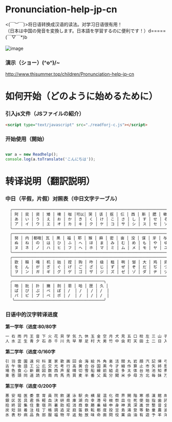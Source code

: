 # Pronunciation-help-jp-cn
<(￣︶￣)>将日语转换成汉语的读法。对学习日语很有用！<br />
（日本は中国の発音を変換します。日本語を学習するのに便利です！）d=====(￣▽￣*)b<br />
<br />
![image](https://github.com/Jon-Millent/Pronunciation-help-jp-cn/blob/master/image/bg.png)  
### 演示（ショー）\(^o^)/~
http://www.thisummer.top/children/Pronunciation-help-jp-cn


# 如何开始（どのように始めるために）<br />


### 引入js文件（JSファイルの紹介）
```html
<script type="text/javascript" src="./readforj-c.js"></script>
```

### 开始使用（開始）
```javascript

var a = new Readhelp();
console.log(a.toTranslate('こんにちは'));

```


# 转译说明（翻訳説明）<br />
### 中日（平假，片假）对照表（中日文字テーブル）

```cmd
  ╭──────────────────────────────────────────────────────────────────────────────────────────────────────╮
  │ 阿 │ 奕 │ 资 │ 矮 │ 噢 │ 咖 │可以│ 哭 │ 该 │ 抠 │ 仨 │ 西 │ 斯 │ 腮 │ 嗽 │ 搭 │ 期 │ 俗 │ 贷 │ 都 │ 拿 │ 你 │
  │ あ │ い │ う │ え │ お │ か │ き │ く │ け │ こ │ さ │ し │ す │ せ │ そ │ た │ ち │ つ │ て │ と │ な │ に │ 
  │ ア │ イ │ ウ │ エ │ オ │ カ │ キ │ ク │ ケ │ コ │ サ │ シ │ ス │ セ │ ソ │ タ │ チ │ ツ │ テ │ ト │ ナ │ ニ │
  ╰──────────────────────────────────────────────────────────────────────────────────────────────────────╯
  ╭──────────────────────────────────────────────────────────────────────────────────────────────────────╮
  │ 努 │ 内 │都哦│ 瓦 │ 黑 │ 福 │ 耶 │ 猴 │ 麻 │ 密 │ 亩 │ 没 │ 谋 │ 牙 │ 与 │ 悠 │ 答 │ 离 │ 如 │ 待 │ 楼 │ 哇 │ 
  │ ぬ │ ね │ の │ は │ ひ │ ふ │ へ │ ほ │ ま │ み │ む │ め │ も │ や │ ゆ │ よ │ ら │ り │ る │ れ │ ろ │ わ │ 
  │ ヌ │ ネ │ ノ │ ハ │ ヒ │ フ │ ヘ │ ホ │ マ │ ミ │ ム │ メ │ モ │ ヤ │ ユ │ ヨ │ ラ │ リ │ ル │ レ │ ロ │ ワ │
  ╰──────────────────────────────────────────────────────────────────────────────────────────────────────╯
  ╭──────────────────────────────────────────────────────────────────────────────────────────────────────╮
  │ 欧 │ 鞥 │ 嘎 │ 机 │ 姑 │ 捏 │ 购 │ 咋 │ 级 │ 租 │ 咧 │ 邹 │ 大 │ 鸡 │ 资 │ 碟 │ 都 │ 吧 │ 比 │ 不 │ 摆 │ 博 │ 
  │ を │ ん │ が │ ぎ │ ぐ │ げ │ ご │ ざ │ じ │ ず │ ぜ │ ぞ │ だ │ ぢ │ づ │ で │ ど │ ば │ び │ ぶ │ べ │ ぼ │
  │ ヲ │ ン │ ガ │ ギ │ グ │ ゲ │ ゴ │ ザ │ ジ │ ズ │ ゼ │ ゾ │ ダ │ ヂ │ ヅ │ デ │ ド │ バ │ ビ │ ブ │ ベ │ ボ │
  ╰──────────────────────────────────────────────────────────────────────────────────────────────────────╯
  ╭────────────────────────────────────────╮
  │ 啪 │ 批 │ 扑 │ 撇 │ 剖 │ 恩 │ 哈 │ 匣 │ 久 │ 
  │ ぱ │ ぴ │ ぷ │ ぺ │ ぽ │ /  │ /  │ / │ /  │
  │ パ │ ピ │ プ │ ペ │ ポ │ /  │ /  │ / │ /  │
   ╰───────────────────────────────────────╯
 ```
### 日语中的汉字转译进度
**第一学年（进度:80/80字**
```cmd
一 右 雨 円 王 音 下 火 花 貝 学 気 九 休 玉 金 空 月 犬 見 五 口 校 左 三 山 子 四 糸 字 耳 七 車 手 十 出 女 小 上 森
人 水 正 生 青 夕 石 赤 千 川 先 早 草 足 村 大 男 竹 中 虫 町 天 田 土 二 日 入 年 白 八 百 文 木 本 名 目 立 力 林 六
```
**第二学年（进度:0/160字**
```cmd
引 羽 雲 園 遠 何 科 夏 家 歌 画 回 会 海 絵 外 角 楽 活 間 丸 岩 顔 汽 記 帰 弓 牛 魚 京 強 教 近 兄 形 計 元 言 原 戸
古 午 後 語 工 公 広 交 光 考 行 高 黄 合 谷 国 黒 今 才 細 作 算 止 市 矢 姉 思 紙 寺 自 時 室 社 弱 首 秋 週 春 書 少 
場 色 食 心 新 親 図 数 西 声 星 晴 切 雪 船 線 前 組 走 多 太 体 台 地 池 知 茶 昼 長 鳥 朝 直 通 弟 店 点 電 刀 冬 当 
東 答 頭 同 道 読 内 南 肉 馬 売 買 麦 半 番 父 風 分 聞 米 歩 母 方 北 毎 妹 万 明 鳴 毛 門 夜 野 友 用 曜 来 里 理 話
```
**第三学年（进度:0/200字**
```cmd
悪 安 暗 医 委 意 育 員 院 飲 運 泳 駅 央 横 屋 温 化 荷 界 開 階 寒 感 漢 館 岸 起 期 客 究 急 級 宮 球 去 橋 業 曲 局
銀 区 苦 具 君 係 軽 血 決 研 県 庫 湖 向 幸 港 号 根 祭 皿 仕 死 使 始 指 歯 詩 次 事 持 式 実 写 者 主 守 取 酒 受 州 
拾 終 習 集 住 重 宿 所 暑 助 昭 消 商 章 勝 乗 植 申 身 神 真 深 進 世 整 昔 全 相 送 想 息 速 族 他 打 対 待 代 第 題 
炭 短 談 着 注 柱 丁 帳 調 追 定 庭 笛 鉄 転 都 度 投 豆 島 湯 登 等 動 童 農 波 配 倍 箱 畑 発 反 坂 板 皮 悲 美 鼻 筆
氷 表 秒 病 品 負 部 服 福 物 平 返 勉 放 味 命 面 問 役 薬 由 油 有 遊 予 羊 洋 葉 陽 様 落 流 旅 両 緑 礼 列 練 路 和
```
